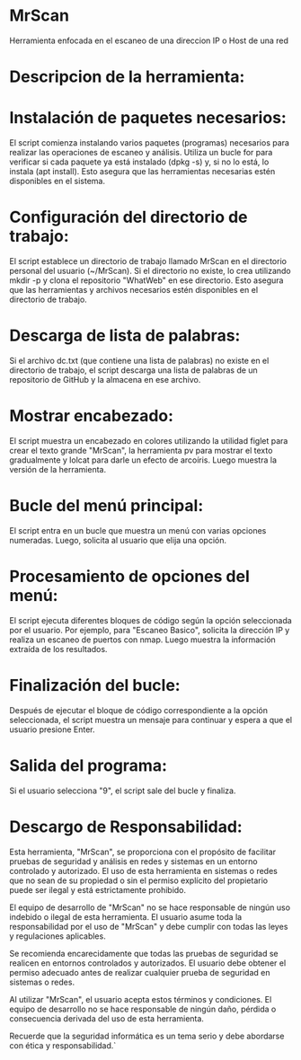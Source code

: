 # MrScan
Herramienta enfocada en el escaneo de una direccion IP o Host de una red

# Descripcion de la herramienta:

# Instalación de paquetes necesarios: 
El script comienza instalando varios paquetes (programas) necesarios para realizar las operaciones de escaneo y análisis. Utiliza un bucle for para verificar si cada paquete ya está instalado (dpkg -s) y, si no lo está, lo instala (apt install). Esto asegura que las herramientas necesarias estén disponibles en el sistema.

# Configuración del directorio de trabajo: 
El script establece un directorio de trabajo llamado MrScan en el directorio personal del usuario (~/MrScan). Si el directorio no existe, lo crea utilizando mkdir -p y clona el repositorio "WhatWeb" en ese directorio. Esto asegura que las herramientas y archivos necesarios estén disponibles en el directorio de trabajo.

# Descarga de lista de palabras: 
Si el archivo dc.txt (que contiene una lista de palabras) no existe en el directorio de trabajo, el script descarga una lista de palabras de un repositorio de GitHub y la almacena en ese archivo.

# Mostrar encabezado: 
El script muestra un encabezado en colores utilizando la utilidad figlet para crear el texto grande "MrScan", la herramienta pv para mostrar el texto gradualmente y lolcat para darle un efecto de arcoíris. Luego muestra la versión de la herramienta.

# Bucle del menú principal: 
El script entra en un bucle que muestra un menú con varias opciones numeradas. Luego, solicita al usuario que elija una opción.

# Procesamiento de opciones del menú: 
El script ejecuta diferentes bloques de código según la opción seleccionada por el usuario. Por ejemplo, para "Escaneo Basico", solicita la dirección IP y realiza un escaneo de puertos con nmap. Luego muestra la información extraída de los resultados.

# Finalización del bucle: 
Después de ejecutar el bloque de código correspondiente a la opción seleccionada, el script muestra un mensaje para continuar y espera a que el usuario presione Enter.

# Salida del programa: 
Si el usuario selecciona "9", el script sale del bucle y finaliza.

# Descargo de Responsabilidad:
Esta herramienta, "MrScan", se proporciona con el propósito de facilitar pruebas de seguridad y análisis en redes y sistemas en un entorno controlado y autorizado. El uso de esta herramienta en sistemas o redes que no sean de su propiedad o sin el permiso explícito del propietario puede ser ilegal y está estrictamente prohibido.

El equipo de desarrollo de "MrScan" no se hace responsable de ningún uso indebido o ilegal de esta herramienta. El usuario asume toda la responsabilidad por el uso de "MrScan" y debe cumplir con todas las leyes y regulaciones aplicables.

Se recomienda encarecidamente que todas las pruebas de seguridad se realicen en entornos controlados y autorizados. El usuario debe obtener el permiso adecuado antes de realizar cualquier prueba de seguridad en sistemas o redes.

Al utilizar "MrScan", el usuario acepta estos términos y condiciones. El equipo de desarrollo no se hace responsable de ningún daño, pérdida o consecuencia derivada del uso de esta herramienta.

Recuerde que la seguridad informática es un tema serio y debe abordarse con ética y responsabilidad.`

